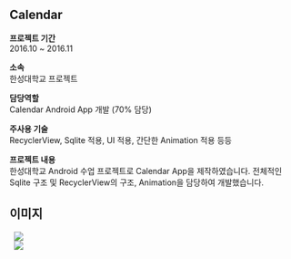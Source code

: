 ## Calendar
  
  
**프로젝트 기간**  
2016.10 ~ 2016.11

**소속**  
한성대학교 프로젝트
  
**담당역할**  
Calendar Android App 개발 (70% 담당) 

**주사용 기술**  
RecyclerView, Sqlite 적용, UI 적용, 간단한 Animation 적용 등등
  
  
**프로젝트 내용**  
한성대학교 Android 수업 프로젝트로 Calendar App을 제작하였습니다.
전체적인 Sqlite 구조 및 RecyclerView의 구조, Animation을 담당하여 개발했습니다.  


## 이미지  

<div>
   <img src="https://user-images.githubusercontent.com/23161645/72809550-2ff0d380-3c9f-11ea-91e3-3fcb22f55821.png" hspace=8>
</div>
<div>
    <img src="https://user-images.githubusercontent.com/23161645/72809493-12bc0500-3c9f-11ea-99bb-21eb92d390f3.png" hspace=8>
</div>


